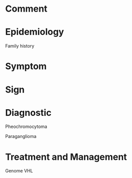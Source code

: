 # Comment

# Epidemiology

Family history

# Symptom

# Sign

# Diagnostic

Pheochromocytoma

Paraganglioma

# Treatment and Management

Genome VHL
